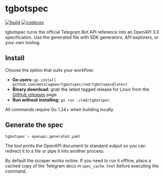 # tgbotspec

[![build](https://github.com/metalagman/tgbotspec/actions/workflows/golangci-lint.yml/badge.svg)](https://github.com/metalagman/tgbotspec/actions/workflows/golangci-lint.yml)
[![codecov](https://codecov.io/github/metalagman/tgbotspec/graph/badge.svg?token=LRNA4STCO7)](https://codecov.io/github/metalagman/tgbotspec)

tgbotspec turns the official Telegram Bot API reference into an OpenAPI 3.0
specification. Use the generated file with SDK generators, API explorers, or
your own tooling.

## Install

Choose the option that suits your workflow:

- **Go users:** `go install github.com/metalagman/tgbotspec/cmd/tgbotspec@latest`
- **Binary download:** grab the latest tagged release for Linux from the
  [GitHub releases](https://github.com/metalagman/tgbotspec/releases) page.
- **Run without installing:** `go run ./cmd/tgbotspec`

All commands require Go 1.24+ when building locally.

## Generate the spec

```bash
tgbotspec > openapi.generated.yaml
```

The tool prints the OpenAPI document to standard output so you can redirect it
to a file or pipe it into another process.

By default the scraper works online. If you need to run it offline, place a
cached copy of the Telegram docs in `spec_cache.html` before executing the
command.
